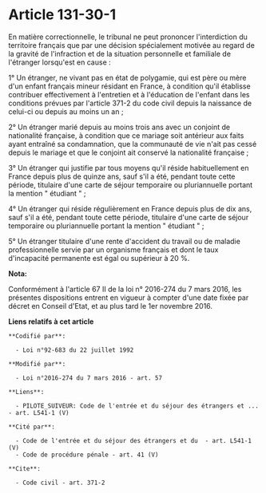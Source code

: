 # Article 131-30-1

En matière correctionnelle, le tribunal ne peut prononcer l'interdiction du territoire français que par une décision
spécialement motivée au regard de la gravité de l'infraction et de la situation personnelle et familiale de l'étranger
lorsqu'est en cause : 

1° Un étranger, ne vivant pas en état de polygamie, qui est père ou mère d'un enfant français mineur résidant en France, à
condition qu'il établisse contribuer effectivement à l'entretien et à l'éducation de l'enfant dans les conditions prévues par
l'article 371-2 du code civil depuis la naissance de celui-ci ou depuis au moins un an ; 

2° Un étranger marié depuis au moins trois ans avec un conjoint de nationalité française, à condition que ce mariage soit
antérieur aux faits ayant entraîné sa condamnation, que la communauté de vie n'ait pas cessé depuis le mariage et que le
conjoint ait conservé la nationalité française ; 

3° Un étranger qui justifie par tous moyens qu'il réside habituellement en France depuis plus de quinze ans, sauf s'il a été,
pendant toute cette période, titulaire d'une carte de séjour temporaire ou pluriannuelle  portant la mention " étudiant " ; 

4° Un étranger qui réside régulièrement en France depuis plus de dix ans, sauf s'il a été, pendant toute cette période,
titulaire d'une carte de séjour temporaire ou pluriannuelle  portant la mention " étudiant " ; 

5° Un étranger titulaire d'une rente d'accident du travail ou de maladie professionnelle servie par un organisme français et
dont le taux d'incapacité permanente est égal ou supérieur à 20 %.

**Nota:**

Conformément à l'article 67 II de la loi n° 2016-274 du 7 mars 2016, les présentes dispositions entrent en vigueur à compter
d'une date fixée par décret en Conseil d'Etat, et au plus tard le 1er novembre 2016.

**Liens relatifs à cet article**

	**Codifié par**:

	  - Loi n°92-683 du 22 juillet 1992

	**Modifié par**:

	  - Loi n°2016-274 du 7 mars 2016 - art. 57

	**Liens**:

	  - PILOTE_SUIVEUR: Code de l'entrée et du séjour des étrangers et ... - art. L541-1 (V)

	**Cité par**:

	  - Code de l'entrée et du séjour des étrangers et du  - art. L541-1 (V)
	  - Code de procédure pénale - art. 41 (V)

	**Cite**:

	  - Code civil - art. 371-2
